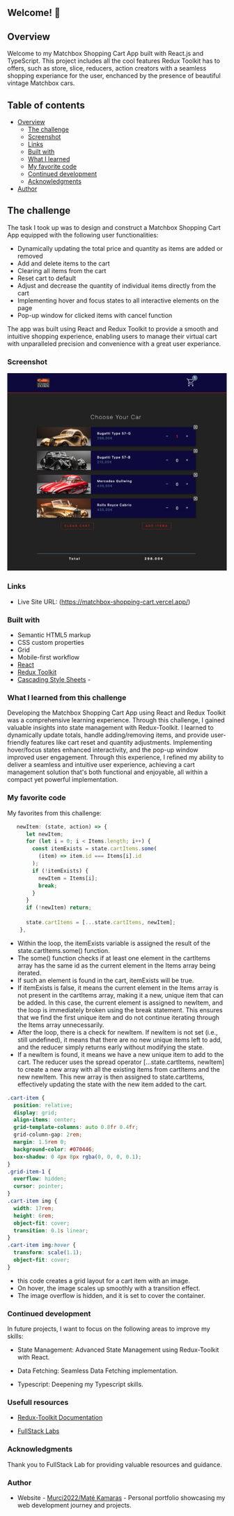 ## Welcome! 👋

## Overview

Welcome to my Matchbox Shopping Cart App built with React.js and TypeScript.
This project includes all the cool features Redux Toolkit has to offers, such as store, slice, reducers, action creators with a seamless shopping experiance for the user, enchanced by the presence of beautiful vintage Matchbox cars.

## Table of contents

- [Overview](#overview)
  - [The challenge](#the-challenge)
  - [Screenshot](#screenshot)
  - [Links](#links)
  - [Built with](#built-with)
  - [What I learned](#what-i-learned-from-this-challenge)
  - [My favorite code](#my-favorite-code)
  - [Continued development](#continued-development)
  - [Acknowledgments](#acknowledgments)
- [Author](#author)

## The challenge

The task I took up was to design and construct a Matchbox Shopping Cart App equipped with the following user functionalities:

- Dynamically updating the total price and quantity as items are added or removed
- Add and delete items to the cart
- Clearing all items from the cart
- Reset cart to default
- Adjust and decrease the quantity of individual items directly from the cart
- Implementing hover and focus states to all interactive elements on the page
- Pop-up window for clicked items with cancel function

The app was built using React and Redux Toolkit to provide a smooth and intuitive shopping experience, enabling users to manage their virtual cart with unparalleled precision and convenience with a great user experiance.

### Screenshot

![preview for the matchbox-shopping-cart app](/src/images/screenshot.png)

### Links

- Live Site URL: (https://matchbox-shopping-cart.vercel.app/)

### Built with

- Semantic HTML5 markup
- CSS custom properties
- Grid
- Mobile-first workflow
- [React](https://reactjs.org/)
- [Redux Toolkit](https://redux-toolkit.js.org/)
- [Cascading Style Sheets](https://developer.mozilla.org/en-US/docs/Web/CSS) -

### What I learned from this challenge

Developing the Matchbox Shopping Cart App using React and Redux Toolkit was a comprehensive learning experience. Through this challenge, I gained valuable insights into state management with Redux-Toolkit. I learned to dynamically update totals, handle adding/removing items, and provide user-friendly features like cart reset and quantity adjustments. Implementing hover/focus states enhanced interactivity, and the pop-up window improved user engagement. Through this experience, I refined my ability to deliver a seamless and intuitive user experience, achieving a cart management solution that's both functional and enjoyable, all within a compact yet powerful implementation.

### My favorite code

My favorites from this challenge:

```js
   newItem: (state, action) => {
      let newItem;
      for (let i = 0; i < Items.length; i++) {
        const itemExists = state.cartItems.some(
          (item) => item.id === Items[i].id
        );
        if (!itemExists) {
          newItem = Items[i];
          break;
        }
      }
      if (!newItem) return;

      state.cartItems = [...state.cartItems, newItem];
    },


```

- Within the loop, the itemExists variable is assigned the result of the state.cartItems.some() function.
- The some() function checks if at least one element in the cartItems array has the same id as the current element in the Items array being iterated.
- If such an element is found in the cart, itemExists will be true.
- If itemExists is false, it means the current element in the Items array is not present in the cartItems array, making it a new, unique item that can be added. In this case, the current element is assigned to newItem, and the loop is immediately broken using the break statement. This ensures that we find the first unique item and do not continue iterating through the Items array unnecessarily.
- After the loop, there is a check for newItem. If newItem is not set (i.e., still undefined), it means that there are no new unique items left to add, and the reducer simply returns early without modifying the state.
- If a newItem is found, it means we have a new unique item to add to the cart. The reducer uses the spread operator [...state.cartItems, newItem] to create a new array with all the existing items from cartItems and the new newItem. This new array is then assigned to state.cartItems, effectively updating the state with the new item added to the cart.

```css
.cart-item {
  position: relative;
  display: grid;
  align-items: center;
  grid-template-columns: auto 0.8fr 0.4fr;
  grid-column-gap: 2rem;
  margin: 1.5rem 0;
  background-color: #070446;
  box-shadow: 0 4px 8px rgba(0, 0, 0, 0.1);
}
.grid-item-1 {
  overflow: hidden;
  cursor: pointer;
}
.cart-item img {
  width: 17rem;
  height: 6rem;
  object-fit: cover;
  transition: 0.1s linear;
}
.cart-item img:hover {
  transform: scale(1.1);
  object-fit: cover;
}
```

- this code creates a grid layout for a cart item with an image.
- On hover, the image scales up smoothly with a transition effect.
- The image overflow is hidden, and it is set to cover the container.

### Continued development

In future projects, I want to focus on the following areas to improve my skills:

- State Management: Advanced State Management using Redux-Toolkit with React.

- Data Fetching: Seamless Data Fetching implementation.

- Typescript: Deepening my Typescript skills.

### Usefull resources

- [Redux-Toolkit Documentation](https://redux-toolkit.js.org/)

- [FullStack Labs](https://www.fullstacklabs.co/blog/using-redux-toolkit-with-reactjs)

### Acknowledgments

Thank you to FullStack Lab for providing valuable resources and guidance.

### Author

- Website - [Murci2022/Maté Kamaras](https://portfolio-mate.vercel.app/) - Personal portfolio showcasing my web development journey and projects.
